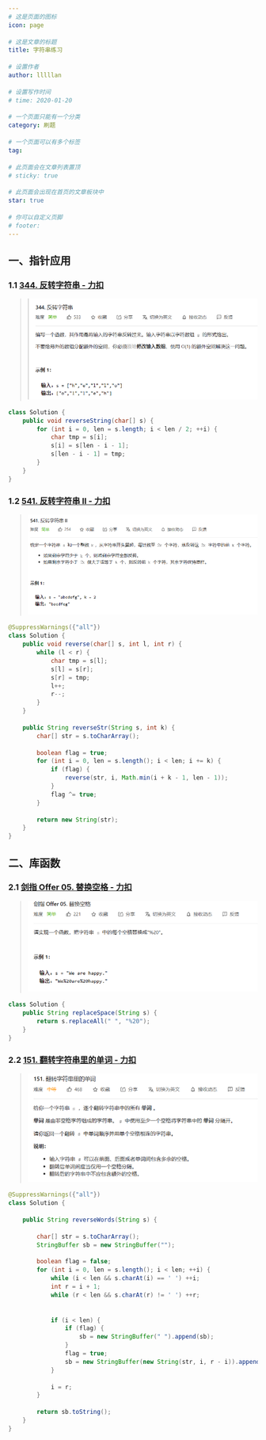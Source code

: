 ```yaml
---
# 这是页面的图标
icon: page

# 这是文章的标题
title: 字符串练习

# 设置作者
author: lllllan

# 设置写作时间
# time: 2020-01-20

# 一个页面只能有一个分类
category: 刷题

# 一个页面可以有多个标签
tag:

# 此页面会在文章列表置顶
# sticky: true

# 此页面会出现在首页的文章板块中
star: true

# 你可以自定义页脚
# footer: 
---
```




## 一、指针应用



### 1.1 [344. 反转字符串 - 力扣](https://leetcode-cn.com/problems/reverse-string/)

> ![image-20220301144734755](README.assets/image-20220301144734755.png)

```java
class Solution {
    public void reverseString(char[] s) {
        for (int i = 0, len = s.length; i < len / 2; ++i) {
            char tmp = s[i];
            s[i] = s[len - i - 1];
            s[len - i - 1] = tmp;
        }
    }
}
```



### 1.2 [541. 反转字符串 II - 力扣](https://leetcode-cn.com/problems/reverse-string-ii/)

> ![image-20220301145706719](README.assets/image-20220301145706719.png)

```java
@SuppressWarnings({"all"})
class Solution {
    public void reverse(char[] s, int l, int r) {
        while (l < r) {
            char tmp = s[l];
            s[l] = s[r];
            s[r] = tmp;
            l++;
            r--;
        }
    }

    public String reverseStr(String s, int k) {
        char[] str = s.toCharArray();

        boolean flag = true;
        for (int i = 0, len = s.length(); i < len; i += k) {
            if (flag) {
                reverse(str, i, Math.min(i + k - 1, len - 1));
            }
            flag ^= true;
        }

        return new String(str);
    }
}
```



## 二、库函数



### 2.1 [剑指 Offer 05. 替换空格 - 力扣](https://leetcode-cn.com/problems/ti-huan-kong-ge-lcof/)

> ![image-20220301150014354](README.assets/image-20220301150014354.png)

```java
class Solution {
    public String replaceSpace(String s) {
        return s.replaceAll(" ", "%20");
    }
}
```



### 2.2 [151. 翻转字符串里的单词 - 力扣](https://leetcode-cn.com/problems/reverse-words-in-a-string/)

> ![image-20220301152255833](README.assets/image-20220301152255833.png)

```java
@SuppressWarnings({"all"})
class Solution {

    public String reverseWords(String s) { 

        char[] str = s.toCharArray();
        StringBuffer sb = new StringBuffer("");

        boolean flag = false;
        for (int i = 0, len = s.length(); i < len; ++i) {
            while (i < len && s.charAt(i) == ' ') ++i;
            int r = i + 1;
            while (r < len && s.charAt(r) != ' ') ++r;


            if (i < len) {
                if (flag) {
                    sb = new StringBuffer(" ").append(sb);
                }
                flag = true;
                sb = new StringBuffer(new String(str, i, r - i)).append(sb);
            }

            i = r;
        }

        return sb.toString();
    }
}
```

